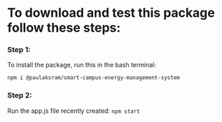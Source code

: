 # To download and test this package follow these steps:

### Step 1:

To install the package, run this in the bash terminal:

`npm i @paulaksram/smart-campus-energy-management-system`

### Step 2:

Run the app.js file recently created:
`npm start`
